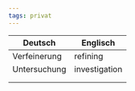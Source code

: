 ```yaml
---
tags: privat
---
```

| Deutsch      | Englisch      |
| ------------ | ------------- |
| Verfeinerung | refining      |
| Untersuchung | investigation |
|              |               |
|              |               |
